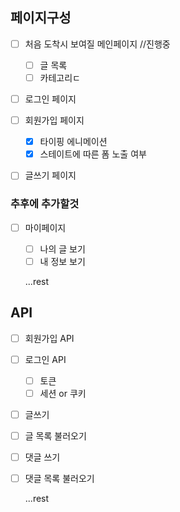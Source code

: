 ## 페이지구성

- [ ] 처음 도착시 보여질 메인페이지
      //진행중

  - [ ] 글 목록
  - [ ] 카테고리ㄷ

- [ ] 로그인 페이지
- [ ] 회원가입 페이지
  -[X] 타이핑 에니메이션
  -[X] 스테이트에 따른 폼 노출 여부
- [ ] 글쓰기 페이지

### 추후에 추가할것

- [ ] 마이페이지

  - [ ] 나의 글 보기
  - [ ] 내 정보 보기

  ...rest

## API

- [ ] 회원가입 API
- [ ] 로그인 API
  - [ ] 토큰
  - [ ] 세션 or 쿠키
- [ ] 글쓰기
- [ ] 글 목록 불러오기
- [ ] 댓글 쓰기
- [ ] 댓글 목록 불러오기

  ...rest
